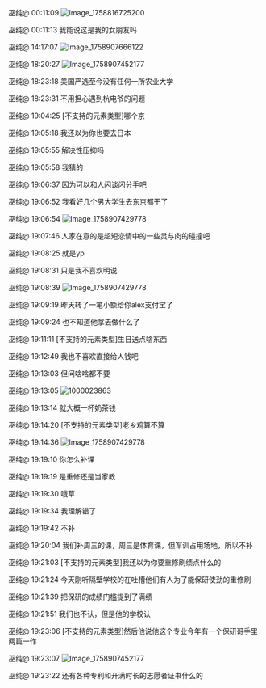巫纯@ 00:11:09
![Image_1758816725200](https://github.com/user-attachments/assets/018195bd-e297-4838-84c1-a7d843eb89d3)

巫纯@ 00:11:13
我能说这是我的女朋友吗

巫纯@ 14:17:07
![Image_1758907666122](https://github.com/user-attachments/assets/3fb16e5f-e8dd-41d2-bab8-8f315a1ead84)

巫纯@ 18:20:27
![Image_1758907452177](https://github.com/user-attachments/assets/a374df7d-38b4-4a89-ac91-cc9eb10e1a40)

巫纯@ 18:23:18
美国严选至今没有任何一所农业大学

巫纯@ 18:23:31
不用担心遇到杭电爷的问题

巫纯@ 19:04:25
[不支持的元素类型]哪个京

巫纯@ 19:05:18
我还以为你也要去日本

巫纯@ 19:05:55
解决性压抑吗

巫纯@ 19:05:58
我猜的

巫纯@ 19:06:37
因为可以和人闪谈闪分手吧

巫纯@ 19:06:52
我看好几个男大学生去东京都干了

巫纯@ 19:06:54
![Image_1758907429778](https://github.com/user-attachments/assets/b53da6b8-6e8b-4f75-9997-5808fc4d3950)

巫纯@ 19:07:46
人家在意的是超短恋情中的一些灵与肉的碰撞吧

巫纯@ 19:08:25
就是yp

巫纯@ 19:08:31
只是我不喜欢明说

巫纯@ 19:08:39
![Image_1758907429778](https://github.com/user-attachments/assets/77d5932a-12f3-4a9e-90da-0a26dcce95f2)

巫纯@ 19:09:19
昨天转了一笔小额给你alex支付宝了

巫纯@ 19:09:24
也不知道他拿去做什么了

巫纯@ 19:11:11
[不支持的元素类型]生日送点啥东西

巫纯@ 19:12:49
我也不喜欢直接给人钱吧

巫纯@ 19:13:03
但问啥啥都不要

巫纯@ 19:13:05
![1000023863](https://github.com/user-attachments/assets/25e22296-bb68-4e78-9dd8-e55ceea78dbe)

巫纯@ 19:13:14
就大概一杯奶茶钱

巫纯@ 19:14:20
[不支持的元素类型]老乡鸡算不算

巫纯@ 19:14:36
![Image_1758907429778](https://github.com/user-attachments/assets/51dd7971-4b1b-4e84-afde-77a8525f18ee)

巫纯@ 19:19:10
你怎么补课

巫纯@ 19:19:19
是重修还是当家教

巫纯@ 19:19:30
哦草

巫纯@ 19:19:34
我理解错了

巫纯@ 19:19:42
不补

巫纯@ 19:20:04
我们补周三的课，周三是体育课，但军训占用场地，所以不补

巫纯@ 19:21:03
[不支持的元素类型]我还以为你要重修刷绩点什么的

巫纯@ 19:21:24
今天刚听隔壁学校的在吐槽他们有人为了能保研使劲的重修刷

巫纯@ 19:21:39
把保研的成绩门槛提到了满绩

巫纯@ 19:21:51
我们也不认，但是他的学校认

巫纯@ 19:23:06
[不支持的元素类型]然后他说他这个专业今年有一个保研哥手里两篇一作

巫纯@ 19:23:07
![Image_1758907452177](https://github.com/user-attachments/assets/766fc349-15e0-4567-bf05-9fa80bb72922)

巫纯@ 19:23:22
还有各种专利和开满时长的志愿者证书什么的

